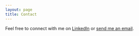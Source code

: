 ```yaml
---
layout: page
title: Contact
---
```


Feel free to connect with me on [LinkedIn](https://www.linkedin.com/in/rafaelbg27/) or [send me an email](mailto:rafaelbg270@gmail.com).